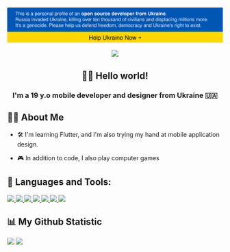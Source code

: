 [![Stand With Ukraine](https://raw.githubusercontent.com/vshymanskyy/StandWithUkraine/main/banner-personal-page.svg)](https://stand-with-ukraine.pp.ua)

<p align="center">
<a href="#"><img width="50%" height="auto" src="https://cdni.iconscout.com/illustration/premium/thumb/c-programmer-coding-on-computer-5405136-4525628.png" height="175px"/></a>
</p>
<h2 align="center">👨‍💻 Hello world! </h1>
<h3 align="center">I'm a 19 y.o mobile developer and designer from Ukraine 🇺🇦</h3>

## 🙋‍♂️ About Me

- 🛠️ I'm learning Flutter, and I'm also trying my hand at mobile application design.

- 🎮 In addition to code, I also play computer games

## 🚀 Languages and Tools:
<p align="left"> 
  <a href="https://flutter.dev/" target="_blank"> <img width="4%" src="https://user-images.githubusercontent.com/51419598/152648731-567997ec-ac1c-4a9c-a816-a1fb1882abbe.png"/> </a>
  <a href="https://dart.dev/" target="_blank"> <img width="4%"src="https://img.icons8.com/color/480/dart.png"/> </a>
  <a href="https://firebase.google.com/" target="_blank"> <img width="4%" src="https://cdn4.iconfinder.com/data/icons/google-i-o-2016/512/google_firebase-2-512.png"/> </a> 
  <a href="https://www.adobe.com/products/photoshop.html" target="_blank"> <img width="4%" src="https://upload.wikimedia.org/wikipedia/commons/thumb/a/af/Adobe_Photoshop_CC_icon.svg/1200px-Adobe_Photoshop_CC_icon.svg.png"/> </a> 
  <a href="https://www.adobe.com/products/premiere.html" target="_blank"> <img width="4%" src="https://upload.wikimedia.org/wikipedia/commons/thumb/2/24/Adobe-premiere-pro-cc-1430-vector-svg-.svg/200px-Adobe-premiere-pro-cc-1430-vector-svg-.svg.png"/> </a> 
  <a href="https://www.figma.com/" target="_blank"> <img width="4%" src="https://play-lh.googleusercontent.com/efwNlvQ3pch_-hZ9xeHf6YF-f_rHzQQo21IVevPLOxpzSVfxuVKom2_7C6axFbC-3rU"/> </a> 
  <a href="https://code.visualstudio.com/" target="_blank"> <img width="4%" src="https://upload.wikimedia.org/wikipedia/commons/thumb/9/9a/Visual_Studio_Code_1.35_icon.svg/1200px-Visual_Studio_Code_1.35_icon.svg.png"/> </a> 
</p>

## 📊 My Github Statistic

  <a href="https://github.com/proxyess/github-readme-stats"><img src="https://github-readme-stats.vercel.app/api?username=proxyess&show_icons=true&count_private=true&theme= github_dark &hide_border=true&bg_color=0D1117" /></a>
 <a href="https://github.com/proxyess/github-readme-stats"><img src="https://github-readme-stats.vercel.app/api/top-langs/?username=proxyess&langs_count=8&count_private=true&layout=compact&theme= github_dark &hide_border=true&bg_color=0D1117" /></a>
 <br/>
<br/>

